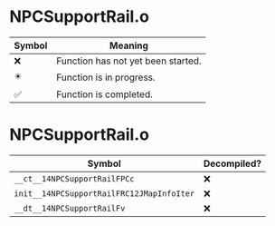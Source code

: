 # NPCSupportRail.o
| Symbol | Meaning 
| ------------- | ------------- 
| :x: | Function has not yet been started. 
| :eight_pointed_black_star: | Function is in progress. 
| :white_check_mark: | Function is completed. 


# NPCSupportRail.o
| Symbol | Decompiled? |
| ------------- | ------------- |
| `__ct__14NPCSupportRailFPCc` | :x: |
| `init__14NPCSupportRailFRC12JMapInfoIter` | :x: |
| `__dt__14NPCSupportRailFv` | :x: |
